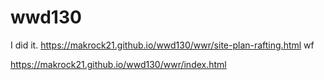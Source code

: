 # wwd130 

I did it.
 https://makrock21.github.io/wwd130/wwr/site-plan-rafting.html wf
 
 https://makrock21.github.io/wwd130/wwr/index.html
